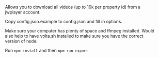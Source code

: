 Allows you to download all videos (up to 10k per property id) from a jwplayer account.

Copy config.json.example to config.json and fill in options.

Make sure your computer has plenty of space and ffmpeg installed. Would also help to have volta.sh installed to make sure you have the correct version of node.

Run `npm install` and then `npm run export`